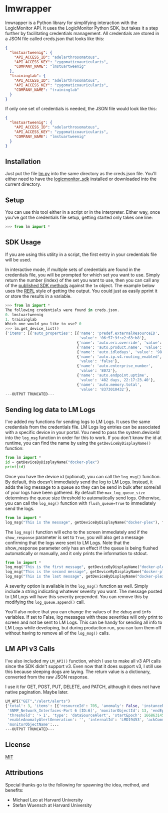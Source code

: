 # lmwrapper

lmwrapper is a Python library for simplifying interaction with the LogicMonitor API. It uses the LogicMonitor Python SDK, but takes it a step further by facilitating credentials management. All credentials are stored in a JSON file called creds.json that looks like this:

```json
{
  "lmstuartweenig": {
    "API_ACCESS_ID": "adelarthrosomatous",
    "API_ACCESS_KEY": "zygomaticoauricularis",
    "COMPANY_NAME": "lmstuartweenig"
  },
  "traininglab": {
    "API_ACCESS_ID": "adelarthrosomatous",
    "API_ACCESS_KEY": "zygomaticoauricularis",
    "COMPANY_NAME": "traininglab"
  }
}
```

If only one set of credentials is needed, the JSON file would look like this:
```json
{
  "lmstuartweenig": {
    "API_ACCESS_ID": "adelarthrosomatous",
    "API_ACCESS_KEY": "zygomaticoauricularis",
    "COMPANY_NAME": "lmstuartweenig"
  }
}

```

## Installation

Just put the file [lm.py](../blob/main/lm.py) into the same directory as the creds.json file. You'll either need to have the [logicmonitor_sdk](https://www.logicmonitor.com/support/rest-api-developers-guide/logicmonitor-sdks) installed or downloaded into the current directory.

## Setup
You can use this tool either in a script or in the interpreter. Either way, once you've got the credentials file setup, getting started only takes one line:

```python
>>> from lm import *
```

## SDK Usage
If you are using this utility in a script, the first entry in your credentials file will be used.

In interactive mode, if multiple sets of credentials are found in the credentials file, you will be prompted for which set you want to use. Simply return the number (index) of the set you want to use, then you can call any of the [published SDK methods](https://www.logicmonitor.com/swagger-ui-master/api-v3/lm-sdkv3-docs.html) against the `lm` object. The example below uses the [REPL](https://en.wikipedia.org/wiki/Read%E2%80%93eval%E2%80%93print_loop) style of getting the output. You could just as easily pprint it or store the results in a variable.

```python
>>> from lm import *
The following credentials were found in creds.json.
0. lmstuartweenig
1. traininglab
Which one would you like to use? 0
>>> lm.get_device_list()
{'items': [{'auto_properties': [{'name': 'predef.externalResourceID',
                                 'value': '06:57:9f:e2:63:b8'},
                                {'name': 'auto.eri.override', 'value': '1'},
                                {'name': 'auto.product.name', 'value': 'null'},
                                {'name': 'auto.idledays', 'value': '98'},
                                {'name': 'auto.ip.v4.routing_enabled',
                                 'value': 'false'},
                                {'name': 'auto.enterprise_number',
                                 'value': '8072'},
                                {'name': 'auto.endpoint.uptime',
                                 'value': '482 days, 22:17:23.40'},
                                {'name': 'auto.memory.total',
                                 'value': '8373010432'},
---OUTPUT TRUNCATED---

```

## Sending log data to LM Logs
I've added my functions for sending logs to LM Logs. It uses the same credentials from the credentials file. LM Logs log entries can be associated with a specific device in your portal. You need to pass the system.deviceId into the `log_msg` function in order for this to work. If you don't know the id at runtime, you can find the name by using the `getDeviceByDisplayName()` function:

```python
from lm import *
id = getDeviceByDisplayName("docker-plex")
print(id)
```

Once you have the device id (optional), you can call the `log_msg()` function. By default, this doesn't immediately send the log to LM Logs. Instead, it adds the log message to a queue so they can be send in bulk after some/all of your logs have been gathered. By default the `max_log_queue_size` determines the queue size threshold to automatically send logs. Otherwise, you can call the `log_msg()` function with `flush_queue=True` to immediately send the logs. 

```python
from lm import *
log_msg("This is the message", getDeviceByDisplayName("docker-plex"), flush_queue=True)
```

The `log_msg()` function will echo to the screen immediately and if the `show_response` parameter is set to `True`, you will also get a message confirming that the logs were sent to LM Logs. Note that the show_response parameter only has an effect if the queue is being flushed automatically or manually, and it only prints the information to stdout.

```python
from lm import *
log_msg("This is the first message", getDeviceByDisplayName("docker-plex"))
log_msg("This is the second message", getDeviceByDisplayName("docker-plex"))
log_msg("This is the last message", getDeviceByDisplayName("docker-plex"), flush_queue=True, show_response=True)
```

A severity option is available in the `log_msg()` function as well. Simply include a string indicating whatever severity you want. The message posted to LM Logs will have this severity prepended. You can remove this by modifying the `log_queue.append()` call. 

You'll also notice that you can change the values of the `debug` and `info` variables. If set to False, log messages with these severities will only print to screen and not be sent to LM Logs. This can be handy for sending all info to LM Logs while developing, but during production run, you can turn them off without having to remove all of the `log_msg()` calls.

## LM API v3 Calls

I've also included my `LM_API()` function, which I use to make all v3 API calls since the SDK didn't support v3. Even now that it does support v3, I still use this because sleeping dogs are laying. The return value is a dictionary, converted from the raw JSON response.

I use it for GET, POST, PUT, DELETE, and PATCH, although it does not have native pagination. Maybe later.

```python
LM_API("GET","/alert/alerts")
{'total': 3, 'items': [{'resourceId': 705, 'anomaly': False, 'instanceName':
 'SNMP_Network_Interfaces-Port 6 [ID:6]', 'monitorObjectId': 13, 'endEpoch': 0, 'rule': '', 
 'threshold': '> 1', 'type': 'dataSourceAlert', 'startEpoch': 1668631459, 
 'enableAnomalyAlertGeneration': '', 'internalId': 'LMD19453', 'ackComment': '', 
 'monitorObjectName':...
---OUTPUT TRUNCATED---
```

## License
[MIT](https://choosealicense.com/licenses/mit/)

## Attributions
Special thanks go to the following for spawning the idea, method, and benefits:

- Michael Leo at Harvard University
- Stefan Wuensch at Harvard University
